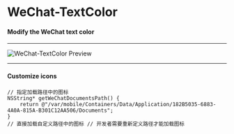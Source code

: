 # WeChat-TextColor
#### Modify the WeChat text color
***
![WeChat-TextColor Preview](https://github.com/Mieing/WeChat-TextColor/blob/master/effect.jpg)

***
#### **Customize icons**

```objc
// 指定加载路径中的图标
NSString* getWeChatDocumentsPath() {
    return @"/var/mobile/Containers/Data/Application/182B5035-6883-4A0A-815A-B301C12AA506/Documents";  
}
// 直接加载自定义路径中的图标 // 开发者需要重新定义路径才能加载图标
